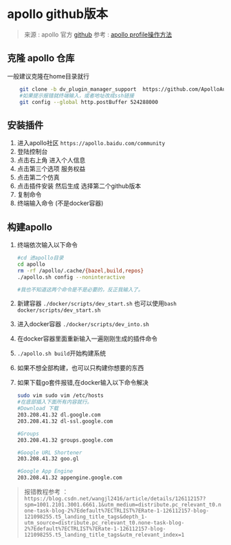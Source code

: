 # apollo github版本

> 来源 : apollo 官方 [github](https://github.com/ApolloAuto/apollo)
> 参考 : [apollo profile操作方法](https://zhuanlan.zhihu.com/p/543374607)

## 克隆 apollo 仓库

一般建议克隆在home目录就行

```bash
    git clone -b dv_plugin_manager_support  https://github.com/ApolloAuto/apollo.git
    #如果提示报错就终端输入，或者地址改成ssh链接
    git config --global http.postBuffer 524288000

```

## 安装插件

1. 进入apollo社区 `https://apollo.baidu.com/community`
2. 登陆控制台
3. 点击右上角 进入个人信息
4. 点击第三个选项 服务权益
5. 点击第二个仿真
6. 点击插件安装 然后生成 选择第二个github版本
7. 复制命令
8. 终端输入命令 (不是docker容器)

## 构建apollo

1. 终端依次输入以下命令

    ```bash
    #cd 进apollo目录
    cd apollo 
    rm -rf /apollo/.cache/{bazel,build,repos}
    ./apollo.sh config --noninteractive

    #我也不知道这两个命令是不是必要的，反正我输入了。
    ```

2. 新建容器 `./docker/scripts/dev_start.sh` 也可以使用`bash docker/scripts/dev_start.sh`
3. 进入docker容器 `./docker/scripts/dev_into.sh`
4. 在docker容器里面重新输入一遍刚刚生成的插件命令
5. `./apollo.sh build`开始构建系统
6. 如果不想全部构建，也可以只构建你想要的东西
7. 如果下载go套件报错,在docker输入以下命令解决

    ```bash
    sudo vim sudo vim /etc/hosts
    #在底部插入下面所有内容就行。
    #Download 下载
    203.208.41.32 dl.google.com
    203.208.41.32 dl-ssl.google.com
    
    #Groups
    203.208.41.32 groups.google.com
    
    #Google URL Shortener
    203.208.41.32 goo.gl
    
    #Google App Engine
    203.208.41.32 appengine.google.com

    ```

> 报错教程参考 ： `https://blog.csdn.net/wangjl2416/article/details/126112157?spm=1001.2101.3001.6661.1&utm_medium=distribute.pc_relevant_t0.none-task-blog-2%7Edefault%7ECTRLIST%7ERate-1-126112157-blog-121098255.t5_landing_title_tags&depth_1-utm_source=distribute.pc_relevant_t0.none-task-blog-2%7Edefault%7ECTRLIST%7ERate-1-126112157-blog-121098255.t5_landing_title_tags&utm_relevant_index=1`
